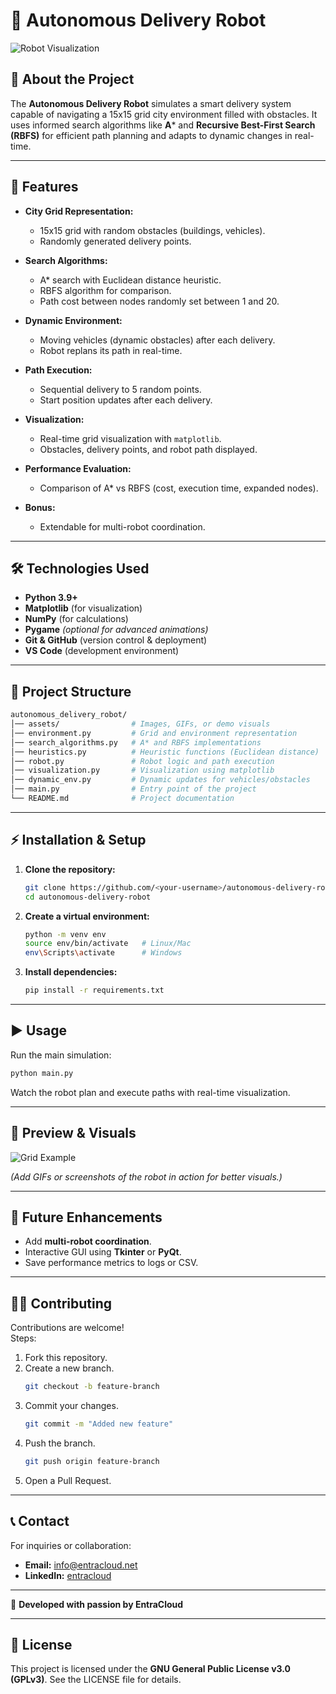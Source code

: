 # 🤖 Autonomous Delivery Robot

![Robot Visualization](assets/demo.gif)

## 🚀 About the Project
The **Autonomous Delivery Robot** simulates a smart delivery system capable of navigating a 15x15 grid city environment filled with obstacles. It uses informed search algorithms like **A*** and **Recursive Best-First Search (RBFS)** for efficient path planning and adapts to dynamic changes in real-time.

---

## 🎯 Features
- **City Grid Representation:**  
  - 15x15 grid with random obstacles (buildings, vehicles).  
  - Randomly generated delivery points.

- **Search Algorithms:**  
  - A* search with Euclidean distance heuristic.  
  - RBFS algorithm for comparison.  
  - Path cost between nodes randomly set between 1 and 20.

- **Dynamic Environment:**  
  - Moving vehicles (dynamic obstacles) after each delivery.  
  - Robot replans its path in real-time.

- **Path Execution:**  
  - Sequential delivery to 5 random points.  
  - Start position updates after each delivery.

- **Visualization:**  
  - Real-time grid visualization with `matplotlib`.  
  - Obstacles, delivery points, and robot path displayed.

- **Performance Evaluation:**  
  - Comparison of A* vs RBFS (cost, execution time, expanded nodes).

- **Bonus:**  
  - Extendable for multi-robot coordination.

---

## 🛠️ Technologies Used
- **Python 3.9+**
- **Matplotlib** (for visualization)
- **NumPy** (for calculations)
- **Pygame** *(optional for advanced animations)*
- **Git & GitHub** (version control & deployment)
- **VS Code** (development environment)

---

## 📂 Project Structure
```bash
autonomous_delivery_robot/
│── assets/                # Images, GIFs, or demo visuals
│── environment.py         # Grid and environment representation
│── search_algorithms.py   # A* and RBFS implementations
│── heuristics.py          # Heuristic functions (Euclidean distance)
│── robot.py               # Robot logic and path execution
│── visualization.py       # Visualization using matplotlib
│── dynamic_env.py         # Dynamic updates for vehicles/obstacles
│── main.py                # Entry point of the project
└── README.md              # Project documentation
```

---

## ⚡ Installation & Setup
1. **Clone the repository:**
   ```bash
   git clone https://github.com/<your-username>/autonomous-delivery-robot.git
   cd autonomous-delivery-robot
   ```
2. **Create a virtual environment:**
   ```bash
   python -m venv env
   source env/bin/activate   # Linux/Mac
   env\Scripts\activate      # Windows
   ```
3. **Install dependencies:**
   ```bash
   pip install -r requirements.txt
   ```

---

## ▶️ Usage
Run the main simulation:
```bash
python main.py
```
Watch the robot plan and execute paths with real-time visualization.

---

## 🎥 Preview & Visuals
![Grid Example](assets/grid_example.png)

*(Add GIFs or screenshots of the robot in action for better visuals.)*

---

## 🌟 Future Enhancements
- Add **multi-robot coordination**.
- Interactive GUI using **Tkinter** or **PyQt**.
- Save performance metrics to logs or CSV.

---

## 👨‍💻 Contributing
Contributions are welcome!  
Steps:
1. Fork this repository.
2. Create a new branch.
   ```bash
   git checkout -b feature-branch
   ```
3. Commit your changes.
   ```bash
   git commit -m "Added new feature"
   ```
4. Push the branch.
   ```bash
   git push origin feature-branch
   ```
5. Open a Pull Request.

---

## 📞 Contact
For inquiries or collaboration:
- **Email:** [info@entracloud.net](mailto:info@entracloud.net)  
- **LinkedIn:** [entracloud](https://www.linkedin.com/company/entracloud/)  

---

💖 **Developed with passion by EntraCloud**

---

## 📜 License
This project is licensed under the **GNU General Public License v3.0 (GPLv3)**. See the LICENSE file for details.
